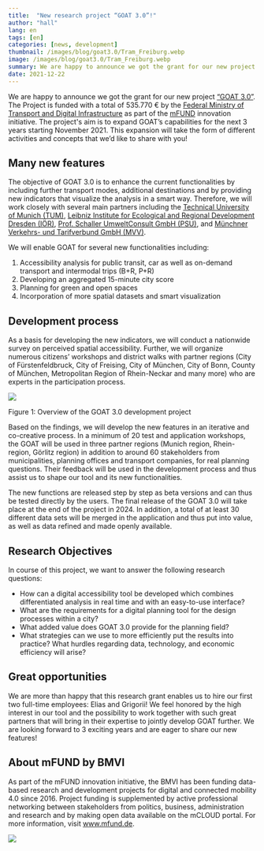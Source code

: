 ```yaml
---
title:  "New research project “GOAT 3.0”!"
author: "hall"
lang: en
tags: [en]
categories: [news, development]
thumbnail: /images/blog/goat3.0/Tram_Freiburg.webp
image: /images/blog/goat3.0/Tram_Freiburg.webp
summary: We are happy to announce we got the grant for our new project “GOAT 3.0”. The project's aim is to expand GOAT’s capabilities for the next 3 years starting November 2021.
date: 2021-12-22
---
```


We are happy to announce we got the grant for our new project [“GOAT 3.0”](https://www.bmvi.de/SharedDocs/DE/Artikel/DG/mfund-projekte/goat-3-0.html). The Project is funded with a total of 535.770 € by the [Federal Ministry of Transport and Digital Infrastructure](https://www.bmvi.de/DE/Home/home.html) as part of the [mFUND](https://www.bmvi.de/EN/Topics/Digital-Matters/mFund/mFund.html) innovation initiative.   The project's aim is to expand GOAT’s capabilities for the next 3 years starting November 2021. This expansion will take the form of different activities and concepts that we’d like to share with you!

## Many new features

The objective of GOAT 3.0 is to enhance the current functionalities by including further transport modes, additional destinations and by providing new indicators that visualize the analysis in a smart way. Therefore, we will work closely with several main partners including the [Technical University of Munich (TUM)](https://www.tum.de/), [Leibniz Institute for Ecological and Regional Development Dresden (IÖR)](https://www.ioer.de/), [Prof. Schaller UmweltConsult GmbH (PSU)](https://www.psu-schaller.de/), and [Münchner Verkehrs- und Tarifverbund GmbH (MVV)](https://www.mvv-muenchen.de/). 

We will enable GOAT for several new functionalities including: 
1.	Accessibility analysis for public transit, car as well as on-demand transport and intermodal trips (B+R, P+R) 
2.	Developing an aggregated 15-minute city score
3.	Planning for green and open spaces 
4. Incorporation of more spatial datasets and smart visualization

## Development process
 
As a basis for developing the new indicators, we will conduct a nationwide survey on perceived spatial accessibility. Further, we will organize numerous citizens’ workshops and district walks with partner regions (City of Fürstenfeldbruck, City of Freising, City of München, City of Bonn, County of München, Metropolitan Region of Rhein-Neckar and many more) who are experts in the participation process. 


![](/images/blog/goat3.0/goat3.0_post.webp)

Figure 1: Overview of the GOAT 3.0 development project

Based on the findings, we will develop the new features in an iterative and co-creative process. In a minimum of 20 test and application workshops, the GOAT will be used in three partner regions (Munich region, Rhein-region, Görlitz region) in addition to around 60 stakeholders from municipalities, planning offices and transport companies, for real planning questions. Their feedback will be used in the development process and thus assist us to shape our tool and its new functionalities. 

The new functions are released step by step as beta versions and can thus be tested directly by the users. The final release of the GOAT 3.0 will take place at the end of the project in 2024. In addition, a total of at least 30 different data sets will be merged in the application and thus put into value, as well as data refined and made openly available.

## Research Objectives

In course of this project, we want to answer the following research questions: 
-	How can a digital accessibility tool be developed which combines differentiated analysis in real time and with an easy-to-use interface?
-	What are the requirements for a digital planning tool for the design processes within a city?
-	What added value does GOAT 3.0 provide for the planning field?
-	What strategies can we use to more efficiently put the results into practice? What hurdles regarding data, technology, and economic efficiency will arise?


## Great opportunities

We are more than happy that this research grant enables us to hire our first two full-time employees: Elias and Grigorii! We feel honored by the high interest in our tool and the possibility to work together with such great partners that will bring in their expertise to jointly develop GOAT further. We are looking forward to 3 exciting years and are eager to share our new features!

## About mFUND by BMVI

As part of the mFUND innovation initiative, the BMVI has been funding data-based research and development projects for digital and connected mobility 4.0 since 2016. Project funding is supplemented by active professional networking between stakeholders from politics, business, administration and research and by making open data available on the mCLOUD portal. For more information, visit www.mfund.de.

![](/images/blog/goat3.0/mfund_goat3.0.webp)

